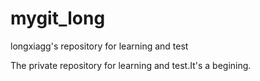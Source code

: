 mygit_long
==========

longxiagg's repository for learning and test

The private repository for learning and test.It's a begining.
